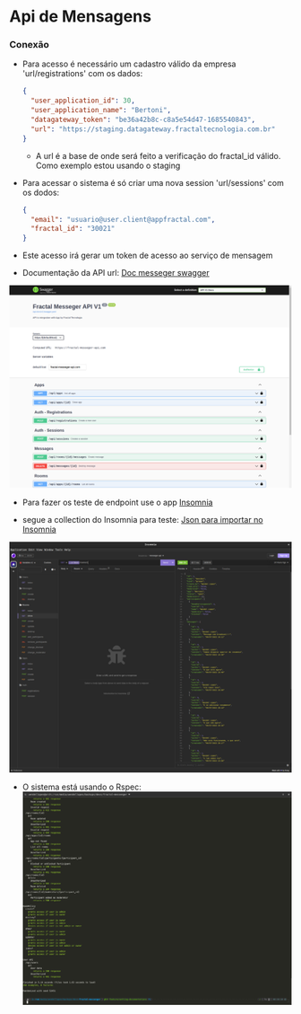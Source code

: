 # Api de Mensagens

### Conexão
* Para acesso é necessário um cadastro válido da empresa 'url/registrations' com os dados:
  
  ```json
  {
	"user_application_id": 30,
	"user_application_name": "Bertoni",
	"datagateway_token": "be36a42b8c-c8a5e54d47-1685540843",
	"url": "https://staging.datagateway.fractaltecnologia.com.br"
  }
  ```
  - A url é a base de onde será feito a verificação do fractal_id válido. Como exemplo estou usando o staging
 
* Para acessar o sistema é só criar uma nova session 'url/sessions' com os dodos:
  ```json
  {
	"email": "usuario@user.client@appfractal.com",
	"fractal_id": "30021"
  }
  ```
- Este acesso irá gerar um token de acesso ao serviço de mensagem
 
* Documentação da API
  url: <a href="https://walrus-app-odsyu.ondigitalocean.app/api-docs/index.html" target="_blank">Doc messeger swagger</a>

![alt Swagger docs](https://github.com/wlosantos/fractal-messeger/blob/develop/public/swagger.png)

* Para fazer os teste de endpoint use o app  <a href="https://insomnia.rest/download" target="_blank">Insomnia</a>
- segue a collection do Insomnia para teste: <a href="https://github.com/wlosantos/fractal-messeger/blob/develop/public/Insomnia_collection-fractal_messeger.json" target="_blank">Json para importar no Insomnia</a>

![alt Insomnia docs](https://github.com/wlosantos/fractal-messeger/blob/develop/public/insomnia.png)

* O sistema está usando o Rspec:
![alt Insomnia docs](https://github.com/wlosantos/fractal-messeger/blob/develop/public/test-rspec.png)

